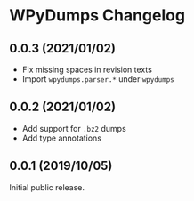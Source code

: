 # WPyDumps Changelog

## 0.0.3 (2021/01/02)

* Fix missing spaces in revision texts
* Import `wpydumps.parser.*` under `wpydumps`

## 0.0.2 (2021/01/02)

* Add support for `.bz2` dumps
* Add type annotations

## 0.0.1 (2019/10/05)

Initial public release.

